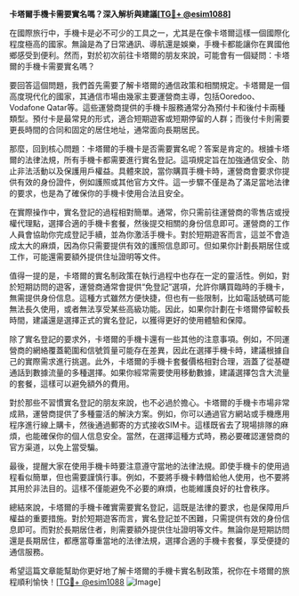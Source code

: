 **卡塔爾手機卡需要實名嗎？深入解析與建議[[TG💪+ @esim1088](https://t.me/s/esim1088)]**

在國際旅行中，手機卡是必不可少的工具之一，尤其是在像卡塔爾這樣一個國際化程度極高的國家。無論是為了日常通訊、導航還是娛樂，手機卡都能讓你在異國他鄉感受到便利。然而，對於初次前往卡塔爾的朋友來說，可能會有一個疑問：卡塔爾的手機卡需要實名嗎？

要回答這個問題，我們首先需要了解卡塔爾的通信政策和相關規定。卡塔爾是一個高度現代化的國家，其通信市場由幾家主要運營商主導，包括Ooredoo、Vodafone Qatar等。這些運營商提供的手機卡服務通常分為預付卡和後付卡兩種類型。預付卡是最常見的形式，適合短期遊客或短期停留的人群；而後付卡則需要更長時間的合同和固定的居住地址，通常面向長期居民。

那麼，回到核心問題：卡塔爾的手機卡是否需要實名呢？答案是肯定的。根據卡塔爾的法律法規，所有手機卡都需要進行實名登記。這項規定旨在加強通信安全、防止非法活動以及保護用戶權益。具體來說，當你購買手機卡時，運營商會要求你提供有效的身份證件，例如護照或其他官方文件。這一步驟不僅是為了滿足當地法律的要求，也是為了確保你的手機卡使用合法且安全。

在實際操作中，實名登記的過程相對簡單。通常，你只需前往運營商的零售店或授權代理點，選擇合適的手機卡套餐，然後提交相關的身份信息即可。運營商的工作人員會協助你完成登記手續，並為你激活手機卡。對於短期遊客而言，這並不會造成太大的麻煩，因為你只需要提供有效的護照信息即可。但如果你計劃長期居住或工作，可能還需要額外提供住址證明等文件。

值得一提的是，卡塔爾的實名制政策在執行過程中也存在一定的靈活性。例如，對於短期訪問的遊客，運營商通常會提供“免登記”選項，允許你購買臨時的手機卡，無需提供身份信息。這種方式雖然方便快捷，但也有一些限制，比如電話號碼可能無法長久使用，或者無法享受某些高級功能。因此，如果你計劃在卡塔爾停留較長時間，建議還是選擇正式的實名登記，以獲得更好的使用體驗和保障。

除了實名登記的要求外，卡塔爾的手機卡還有一些其他的注意事項。例如，不同運營商的網絡覆蓋範圍和信號質量可能存在差異，因此在選擇手機卡時，建議根據自己的實際需求進行挑選。此外，卡塔爾的手機卡套餐價格相對合理，涵蓋了從基礎通話到數據流量的多種選擇。如果你經常需要使用移動數據，建議選擇包含大流量的套餐，這樣可以避免額外的費用。

對於那些不習慣實名登記的朋友來說，也不必過於擔心。卡塔爾的手機卡市場非常成熟，運營商提供了多種靈活的解決方案。例如，你可以通過官方網站或手機應用程序進行線上購卡，然後通過郵寄的方式接收SIM卡。這樣既省去了現場排隊的麻煩，也能確保你的個人信息安全。當然，在選擇這種方式時，務必要確認運營商的官方渠道，以免上當受騙。

最後，提醒大家在使用手機卡時要注意遵守當地的法律法規。即使手機卡的使用過程看似簡單，但也需要謹慎行事。例如，不要將手機卡轉借給他人使用，也不要將其用於非法目的。這樣不僅能避免不必要的麻煩，也能維護良好的社會秩序。

總結來說，卡塔爾的手機卡確實需要實名登記，這既是法律的要求，也是保障用戶權益的重要措施。對於短期遊客而言，實名登記並不困難，只需提供有效的身份信息即可。而對於長期居住者，則需要額外提供住址證明等文件。無論你是短期訪問還是長期居住，都應當尊重當地的法律法規，選擇合適的手機卡套餐，享受便捷的通信服務。

希望這篇文章能幫助你更好地了解卡塔爾的手機卡實名制政策，祝你在卡塔爾的旅程順利愉快！[[TG💪+ @esim1088](https://t.me/s/esim1088) ![Image](https://i.postimg.cc/4NQfJmqS/Snipaste-2025-05-13-00-14-12.png)]